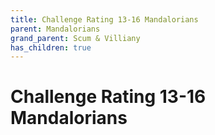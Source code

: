 ```yaml
---
title: Challenge Rating 13-16 Mandalorians
parent: Mandalorians
grand_parent: Scum & Villiany
has_children: true
---
```


# Challenge Rating 13-16 Mandalorians